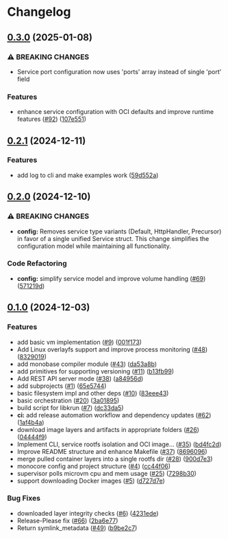 # Changelog

## [0.3.0](https://github.com/appcypher/monocore/compare/monocore-v0.2.1...monocore-v0.3.0) (2025-01-08)


### ⚠ BREAKING CHANGES

* Service port configuration now uses 'ports' array instead of single 'port' field

### Features

* enhance service configuration with OCI defaults and improve runtime features ([#92](https://github.com/appcypher/monocore/issues/92)) ([107e551](https://github.com/appcypher/monocore/commit/107e551763ff62e201119887f2a2beade5984173))

## [0.2.1](https://github.com/appcypher/monocore/compare/monocore-v0.2.0...monocore-v0.2.1) (2024-12-11)


### Features

* add log to cli and make examples work ([59d552a](https://github.com/appcypher/monocore/commit/59d552a3b4e2a07936d101c425a90421593212e9))

## [0.2.0](https://github.com/appcypher/monocore/compare/monocore-v0.1.0...monocore-v0.2.0) (2024-12-10)


### ⚠ BREAKING CHANGES

* **config:** Removes service type variants (Default, HttpHandler, Precursor) in favor of a single unified Service struct. This change simplifies the configuration model while maintaining all functionality.

### Code Refactoring

* **config:** simplify service model and improve volume handling ([#69](https://github.com/appcypher/monocore/issues/69)) ([571219d](https://github.com/appcypher/monocore/commit/571219da112ff484e8d0f77162e6d8704dc99f5f))

## [0.1.0](https://github.com/appcypher/monocore/compare/monocore-v0.1.0...monocore-v0.1.0) (2024-12-03)


### Features

* add basic vm implementation ([#9](https://github.com/appcypher/monocore/issues/9)) ([001f173](https://github.com/appcypher/monocore/commit/001f173f80be2e63503222adb1f91bf61123bfeb))
* Add Linux overlayfs support and improve process monitoring ([#48](https://github.com/appcypher/monocore/issues/48)) ([8329019](https://github.com/appcypher/monocore/commit/832901982b6f788b5426f5f1c1055713a9c4b6e6))
* add monobase compiler module ([#43](https://github.com/appcypher/monocore/issues/43)) ([da53a8b](https://github.com/appcypher/monocore/commit/da53a8ba9adda7b503c9cde0c9eb5f3b7a8f064f))
* add primitives for supporting versioning ([#11](https://github.com/appcypher/monocore/issues/11)) ([b13fb99](https://github.com/appcypher/monocore/commit/b13fb9995e16c1a63f35f1d6a64742cc26aa28e2))
* Add REST API server mode ([#38](https://github.com/appcypher/monocore/issues/38)) ([a84956d](https://github.com/appcypher/monocore/commit/a84956d7b5a5e30dcaef78faa1ffd7d8520f035c))
* add subprojects ([#1](https://github.com/appcypher/monocore/issues/1)) ([65e5744](https://github.com/appcypher/monocore/commit/65e5744e11f5e061a567676d9a4d3ae25d3011c3))
* basic filesystem impl and other deps ([#10](https://github.com/appcypher/monocore/issues/10)) ([83eee43](https://github.com/appcypher/monocore/commit/83eee439166cad0c05cee569da6a417e47038f23))
* basic orchestration ([#20](https://github.com/appcypher/monocore/issues/20)) ([3a01895](https://github.com/appcypher/monocore/commit/3a0189560d6d7b61c114d482723185031f647e0f))
* build script for libkrun ([#7](https://github.com/appcypher/monocore/issues/7)) ([dc33da5](https://github.com/appcypher/monocore/commit/dc33da50e786db7bd71607960d831c208514220d))
* **ci:** add release automation workflow and dependency updates ([#62](https://github.com/appcypher/monocore/issues/62)) ([1af4b4a](https://github.com/appcypher/monocore/commit/1af4b4abf1ca90ec20738a72f0b8aca207acbaaa))
* download image layers and artifacts in appropriate folders ([#26](https://github.com/appcypher/monocore/issues/26)) ([04444f9](https://github.com/appcypher/monocore/commit/04444f9f6cf4144bda9e6b0cc0ab2d94a2290ddb))
* Implement CLI, service rootfs isolation and OCI image… ([#35](https://github.com/appcypher/monocore/issues/35)) ([bd4fc2d](https://github.com/appcypher/monocore/commit/bd4fc2dd7e07b2120c74000ea348c1880d4fad80))
* Improve README structure and enhance Makefile ([#37](https://github.com/appcypher/monocore/issues/37)) ([8696096](https://github.com/appcypher/monocore/commit/869609639fad91c76948d04508502881d2ae58ad))
* merge pulled container layers into a single rootfs dir ([#28](https://github.com/appcypher/monocore/issues/28)) ([900d7e3](https://github.com/appcypher/monocore/commit/900d7e3f29299c2218ad5c46af4f1de0cf1e690b))
* monocore config and project structure ([#4](https://github.com/appcypher/monocore/issues/4)) ([cc44f06](https://github.com/appcypher/monocore/commit/cc44f06eb7eea5784508bf35cf3d3cf21c8724c9))
* supervisor polls microvm cpu and mem usage ([#25](https://github.com/appcypher/monocore/issues/25)) ([7298b30](https://github.com/appcypher/monocore/commit/7298b305bd152d75ae91cc35eeab8f187d451262))
* support downloading Docker images ([#5](https://github.com/appcypher/monocore/issues/5)) ([d727d7e](https://github.com/appcypher/monocore/commit/d727d7e37bca5ab9b4153aaf5c3ced350e3605f1))


### Bug Fixes

* downloaded layer integrity checks ([#6](https://github.com/appcypher/monocore/issues/6)) ([4231ede](https://github.com/appcypher/monocore/commit/4231ede61bea7b6d773a9943af6726348cfa2ebc))
* Release-Please fix ([#66](https://github.com/appcypher/monocore/issues/66)) ([2ba6e77](https://github.com/appcypher/monocore/commit/2ba6e77d50db32abe1dc966a8d0ad4458fe871b6))
* Return symlink_metadata ([#49](https://github.com/appcypher/monocore/issues/49)) ([b9be2c7](https://github.com/appcypher/monocore/commit/b9be2c7ef5d4be33e282fe7681540daf8d3a9151))
